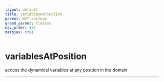 ```yaml
---
layout: default
title: variablesAtPosition
parent: WVTransform
grand_parent: Classes
nav_order: 187
mathjax: true
---
```


#  variablesAtPosition

access the dynamical variables at any position in the domain


---

